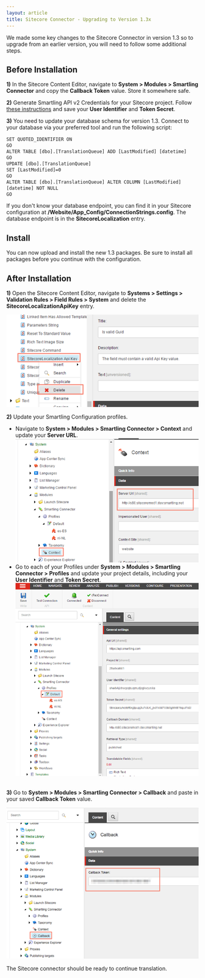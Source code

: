 ```yaml
---
layout: article
title: Sitecore Connector - Upgrading to Version 1.3x
---
```



We made some key changes to the Sitecore Connector in version 1.3 so to upgrade from an earlier version, you will need to follow some additional steps.

## Before Installation

**1)**&nbsp;In the Sitecore Content Editor, navigate to&nbsp;**System &gt; Modules &gt; Smartling Connector** and copy the&nbsp;**Callback Token** value. Store it somewhere safe.

**2)** Generate Smartling API v2 Credentials for your Sitecore project. Follow [these instructions](http://docs.smartling.com/pages/API/v2/Authentication/) and save your **User Identifier** and **Token Secret**.

**3)** You need to update your database schema for version 1.3. Connect to your database via your preferred tool and run the following script:

~~~
SET QUOTED_IDENTIFIER ON
GO
ALTER TABLE [dbo].[TranslationQueue] ADD [LastModified] [datetime]
GO
UPDATE [dbo].[TranslationQueue]
SET [LastModified]=0
GO
ALTER TABLE [dbo].[TranslationQueue] ALTER COLUMN [LastModified] [datetime] NOT NULL
GO
~~~

If you don't know your database endpoint, you can find it in your Sitecore configuration at **/Website/App_Config/ConnectionStrings.config**. The database endpoint is in the **SitecoreLocalization** entry.

## Install

You can now upload and install the new 1.3 packages. Be sure to install all packages before you continue with the configuration.

## After Installation

**1)**&nbsp;Open the Sitecore Content Editor, navigate to&nbsp;**Systems &gt; Settings &gt; Validation Rules &gt; Field Rules &gt; System** and delete the **SitecoreLocalizationApiKey** entry.

![](/uploads/versions/97ddbf32-2671-11e6-931c-e964b62630b0-1---x----596-286x---.png)

**2)**&nbsp;Update your Smartling Configuration profiles.

* Navigate to **System &gt; Modules &gt; Smartling Connector &gt; Context** and update your **Server URL**.
  <br>![](/uploads/versions/03151998-2371-11e6-91ec-6ab89877af7f-1---x----660-447x---.png)
* Go to each of your Profiles under&nbsp;**System &gt; Modules &gt; Smartling Connector &gt; Profiles** and update your project details, including your **User Identifier** and&nbsp;**Token Secret**.
  <br>![](/uploads/versions/9eb7c72a-2370-11e6-8cf8-793dbc00620f-1---x----772-814x---.png)
  <br>&nbsp;


**3)** Go to&nbsp;**System &gt; Modules &gt; Smartling Connector &gt; Callback** and paste in your saved&nbsp;**Callback Token**&nbsp;value.

![](/uploads/versions/content_editor---x----756-593x---.png)

The Sitecore connector should be ready to continue translation.